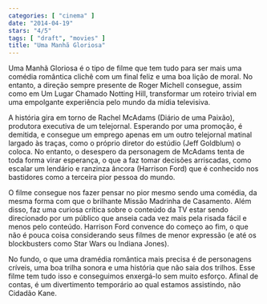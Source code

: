 ```yaml
---
categories: [ "cinema" ]
date: "2014-04-19"
stars: "4/5"
tags: [ "draft", "movies" ]
title: "Uma Manhã Gloriosa"
---
```

Uma Manhã Gloriosa é o tipo de filme que tem tudo para ser mais uma
comédia romântica clichê com um final feliz e uma boa lição de
moral. No entanto, a direção sempre presente de Roger Michell consegue,
assim como em Um Lugar Chamado Notting Hill, transformar um roteiro
trivial em uma empolgante experiência pelo mundo da mídia televisiva.

A história gira em torno de Rachel McAdams (Diário de uma Paixão),
produtora executiva de um telejornal. Esperando por uma promoção, é
demitida, e consegue um emprego apenas em um outro telejornal matinal
largado às traças, como o próprio diretor do estúdio (Jeff Goldblum)
o coloca. No entanto, o desespero da personagem de McAdams tenta de
toda forma virar esperança, o que a faz tomar decisões arriscadas,
como escalar um lendário e ranzinza âncora (Harrison Ford) que é
conhecido nos bastidores como a terceira pior pessoa do mundo.

O filme consegue nos fazer pensar no pior mesmo sendo uma comédia, da
mesma forma com que o brilhante Missão Madrinha de Casamento. Além
disso, faz uma curiosa crítica sobre o conteúdo da TV estar sendo
direcionado por um público que anseia cada vez mais pela risada fácil
e menos pelo conteúdo. Harrison Ford convence do começo ao fim, o
que não é pouca coisa considerando seus filmes de menor expressão
(e até os blockbusters como Star Wars ou Indiana Jones).

No fundo, o que uma dramédia romântica mais precisa é de personagens
críveis, uma boa trilha sonora e uma história que não saia dos
trilhos. Esse filme tem tudo isso e conseguimos enxergá-lo sem muito
esforço. Afinal de contas, é um divertimento temporário ao qual
estamos assistindo, não Cidadão Kane.
